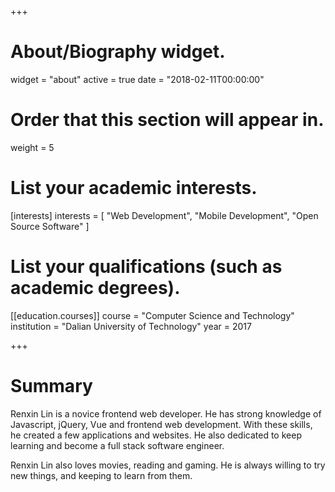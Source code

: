+++
# About/Biography widget.
widget = "about"
active = true
date = "2018-02-11T00:00:00"

# Order that this section will appear in.
weight = 5

# List your academic interests.
[interests]
  interests = [
    "Web Development",
    "Mobile Development",
    "Open Source Software"
  ]

# List your qualifications (such as academic degrees).
[[education.courses]]
  course = "Computer Science and Technology"
  institution = "Dalian University of Technology"
  year = 2017

+++

# Summary

Renxin Lin is a novice frontend web developer. He has strong knowledge of Javascript, jQuery, Vue and frontend web development. With these skills, he created a few  applications and websites. He also  dedicated to keep learning and become a full stack software engineer.

Renxin Lin also loves movies, reading and gaming. He is always willing to try new things, and keeping to learn from them.
